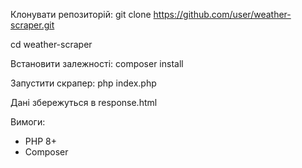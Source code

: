 Клонувати репозиторій:
git clone https://github.com/user/weather-scraper.git

cd weather-scraper

Встановити залежності:
composer install

Запустити скрапер:
php index.php

Дані збережуться в response.html

Вимоги:
- PHP 8+
- Composer
